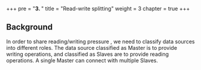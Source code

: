 +++
pre = "<b>3. </b>"
title = "Read-write splitting"
weight = 3
chapter = true
+++

## Background

In order to share reading/writing pressure , we need to classify data sources into different roles. The data source classified as Master is to provide writing operations, and classified as Slaves are to provide reading operations. A single Master can connect with multiple Slaves.
